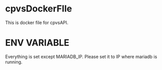 # cpvsDockerFIle
This is docker file for cpvsAPI.

# ENV VARIABLE

Everything is set except MARIADB_IP. Please set it to IP where mariadb is running.
